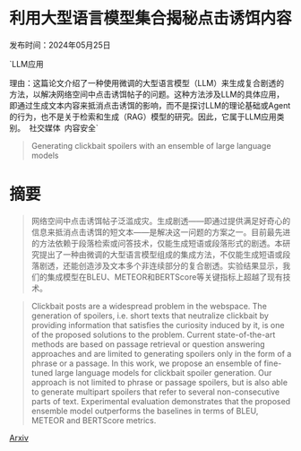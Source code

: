 # 利用大型语言模型集合揭秘点击诱饵内容

发布时间：2024年05月25日

`LLM应用

理由：这篇论文介绍了一种使用微调的大型语言模型（LLM）来生成复合剧透的方法，以解决网络空间中点击诱饵帖子的问题。这种方法涉及LLM的具体应用，即通过生成文本内容来抵消点击诱饵的影响，而不是探讨LLM的理论基础或Agent的行为，也不是关于检索和生成（RAG）模型的研究。因此，它属于LLM应用类别。` `社交媒体` `内容安全`

> Generating clickbait spoilers with an ensemble of large language models

# 摘要

> 网络空间中点击诱饵帖子泛滥成灾。生成剧透——即通过提供满足好奇心的信息来抵消点击诱饵的短文本——是解决这一问题的方案之一。目前最先进的方法依赖于段落检索或问答技术，仅能生成短语或段落形式的剧透。本研究提出了一种由微调的大型语言模型组成的集成方法，不仅能生成短语或段落剧透，还能创造涉及文本多个非连续部分的复合剧透。实验结果显示，我们的集成模型在BLEU、METEOR和BERTScore等关键指标上超越了现有技术。

> Clickbait posts are a widespread problem in the webspace. The generation of spoilers, i.e. short texts that neutralize clickbait by providing information that satisfies the curiosity induced by it, is one of the proposed solutions to the problem. Current state-of-the-art methods are based on passage retrieval or question answering approaches and are limited to generating spoilers only in the form of a phrase or a passage. In this work, we propose an ensemble of fine-tuned large language models for clickbait spoiler generation. Our approach is not limited to phrase or passage spoilers, but is also able to generate multipart spoilers that refer to several non-consecutive parts of text. Experimental evaluation demonstrates that the proposed ensemble model outperforms the baselines in terms of BLEU, METEOR and BERTScore metrics.

[Arxiv](https://arxiv.org/abs/2405.16284)